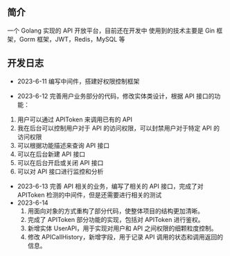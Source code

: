 ## 简介

一个 Golang 实现的 API 开放平台，目前还在开发中
使用到的技术主要是 Gin 框架，Gorm 框架，JWT，Redis，MySQL 等

## 开发日志

- 2023-6-11
  编写中间件，搭建好权限控制框架

- 2023-6-12
  完善用户业务部分的代码，修改实体类设计，根据 API 接口的功能：

1. 用户可以通过 APIToken 来调用已有的 API
2. 我在后台可以控制用户对于 API 的访问权限，可以封禁用户对于特定 API 的访问权限
3. 可以根据功能描述来查询 API 接口
4. 可以在后台新建 API 接口
5. 可以在后台开启或关闭 API 接口
6. 可以对 API 接口进行监控和分析

- 2023-6-13
  完善 API 相关的业务，编写了相关的 API 接口，完成了对 APIToken 检测的中间件，但是还需要进行相关的测试
- 2023-6-14
  1. 用面向对象的方式重构了部分代码，使整体项目的结构更加清晰。
  2. 完成了 APIToken 部分功能的实现，包括对 APIToken 进行鉴权。
  3. 新增实体 UserAPI，用于实现对用户和 API 之间权限的细颗粒度控制。
  4. 修改 APICallHistory，新增字段，用于记录 API 调用的状态和调用返回的信息。
